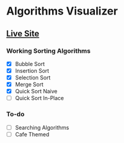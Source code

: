 # Algorithms Visualizer

## [Live Site]("https://thisisharrison.github.io/algo-visualizer/")

### Working Sorting Algorithms
- [x] Bubble Sort
- [x] Insertion Sort
- [x] Selection Sort
- [x] Merge Sort
- [x] Quick Sort Naive 
- [ ] Quick Sort In-Place

### To-do
- [ ] Searching Algorithms
- [ ] Cafe Themed
